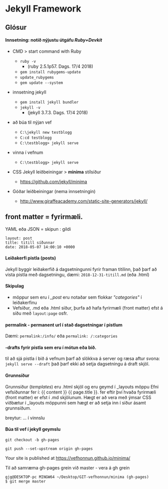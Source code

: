 # Jekyll Framework

## Glósur
#### Innsetning: notið nýjustu útgáfu _Ruby+Devkit_

* CMD > start command with Ruby
  * ``` ruby -v ``` 
  	* (ruby 2.5.1p57. Dags. 17/4 2018)
  * ``` gem install rubygems-update ``` 
  * ``` update_rubygems ``` 
  * ``` gem update --system ``` 

* innsetning jekyll 
  * ``` gem install jekyll bundler ```
  * ``` jekyll -v ```  
  	* (jekyll 3.7.3. Dags. 17/4 2018)

* að búa til nýjan vef
  * ``` C:\jekyll new testblogg ``` 
  * ``` C:cd testblogg ``` 
  * ``` C:\testblogg> jekyll serve ``` 

* vinna í vefnum 
  * ``` C:\testblogg> jekyll serve ``` 

* CSS Jekyll leiðbeiningar > **minima** stílsíður 
  * https://github.com/jekyll/minima 

* Góðar leiðbeiningar (nema innsetningin) 
  * http://www.giraffeacademy.com/static-site-generators/jekyll/

## front matter = fyrirmæli. 
YAML eða JSON = skipun : gildi

```
layout: post
title: titill síðunnar
date: 2018-05-07 14:00:10 +0000
```

#### Leiðakerfi pistla (posts)
Jekyll byggir leiðakerfið á dagsetningunni fyrir framan titilinn, það þarf að vista pistla með dagsetningu, dæmi: ```2018-12-31-titill.md``` (eða .html)

#### Skipulag
* möppur sem eru í *_post* eru notaðar sem flokkar _"categories"_ í leiðakerfinu
* Vefsíður, .md eða .html síður, þurfa að hafa fyrirmæli (front matter) efst á síðu með ```layout:page``` osfr.

#### permalink - permanent url  í stað dagsetningar í pistlum
Dæmi: ```permalink:/info/``` eða ```permalink: /:categories```

#### -drafts fyrir pistla sem eru í mótun eða bið.
til að sjá pistla í bið á vefnum þarf að slökkva á server og ræsa aftur svona: 
```jekyll serve --draft``` það þarf ekki að setja dagsetningu á draft skjöl.

#### Grunnsíður
Grunnsíður (_templates_) eru .html skjöl og eru geymd í _layouts möppu
Efni vefsíðunnar fer í: {{ content }} 
{{ page.title }}. fer eftir því hvaða fyrirmæli (front matter) er efst í .md skjölunum. 
Hægt er að vera með ýmsar CSS viðbætur í _layouts möppunni sem hægt er að setja inn í síður ásamt grunnsíðum.

breytur: ... í vinnslu

#### Búa til vef í jekyll geymslu
```
git checkout -b gh-pages 

git push --set-upstream origin gh-pages

```
 Your site is published at https://vefhonnun.github.io/minima/

Til að samræma gh-pages grein við master - vera á gh grein
``` 
gjg@DESKTOP-pc MINGW64 ~/Desktop/GIT-vefhonnun/minima (gh-pages)
$ git merge master
```




    





